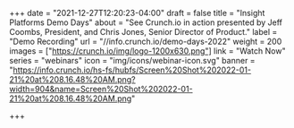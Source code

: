 +++
date = "2021-12-27T12:20:23-04:00"
draft = false
title = "Insight Platforms Demo Days"
about = "See Crunch.io in action presented by Jeff Coombs, President, and Chris Jones, Senior Director of Product."
label = "Demo Recording"
url = "//info.crunch.io/demo-days-2022"
weight = 200
images = ["https://crunch.io/img/logo-1200x630.png"]
link = "Watch Now"
series = "webinars"
icon = "img/icons/webinar-icon.svg"
banner = "https://info.crunch.io/hs-fs/hubfs/Screen%20Shot%202022-01-21%20at%208.16.48%20AM.png?width=904&name=Screen%20Shot%202022-01-21%20at%208.16.48%20AM.png"

+++

